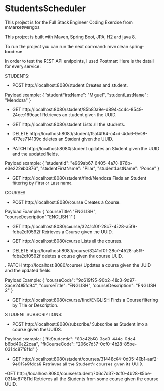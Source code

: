 # StudentsScheduler
This project is for the Full Stack Engineer Coding Exercise from inMarket/Mirigos

This project is built with Maven, Spring Boot, JPA, H2 and java 8.

To run the project you can run the next command:
mvn clean spring-boot:run

In order to test the REST API endpoints, I used Postman:
Here is the datail for every service:

STUDENTS:

- POST  http://localhost:8080/student Creates and student.

Payload example:
{
    "studentFirstName": "Miguel",
    "studentLastName": "Mendoza"
}

- GET http://localhost:8080/student/85b80a9e-d894-4c4c-8549-24cec169cacf Retrieves an student given the UUID.

- GET http://localhost:8080/student Lists all the students.

- DELETE http://localhost:8080/student/f9af4f64-c4cd-4dc6-9e08-477ee714139c deletes an Student given the UUID.

- PATCH http://localhost:8080/student updates an Student given the UUID and the updated fields.

Payload example:
{
    "studentId": "e969ab67-6405-4a70-876b-e3e222eb0876",
    "studentFirstName": "Pilar",
    "studentLastName": "Ponce"
}

- GET http://localhost:8080/student/find/Mendoza Finds an Student filtering by First or Last name.

COURSES

- POST http://localhost:8080/course Creates a Course.

Payload Example:
{
    "courseTitle":"ENGLISH",
    "courseDescription":"ENGLISH 1"
}

- GET http://localhost:8080/course/3241cf0f-28c7-4528-a5f9-fdba2df0592f Retrieves a Course given the UUID.

- GET http://localhost:8080/course Lists all the courses.

- DELETE http://localhost:8080/course/3241cf0f-28c7-4528-a5f9-fdba2df0592f deletes a course given the course UUID.

. PATCH http://localhost:8080/course/ Updates a course given the UUID and the updated fields.

Payload Example:
{
    "courseCode": "9c619f95-90b2-48c3-9d97-3ace2485fc94",
    "courseTitle": "ENGLISH",
    "courseDescription": "ENGLISH 2"
}

- GET http://localhost:8080/course/find/ENGLISH Finds a Course filtering by Title or Description.

STUDENT SUBSCRIPTIONS:

- POST http://localhost:8080/subscribe/ Subscribe an Student into a course given the UUIDS.

Payload example:
{
    "fkStudentId": "69c42b58-3ad3-444e-9de4-b6bd40e22caa",
    "fkCourseCode": "206c7d37-0cf0-4b28-85be-0314c87f8f1d"
}

- GET http://localhost:8080/student/courses/31448c64-0d05-40b1-aaf2-9e015e9fdca8 Retrieves all the Student's courses given its UUID.

-GET http://localhost:8080/course/student/206c7d37-0cf0-4b28-85be-0314c87f8f1d Retrieves all the Students from some course given the course UUID.

